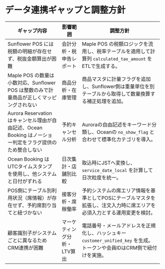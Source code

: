 # データ連携ギャップと調整方針

| ギャップ内容 | 影響範囲 | 調整方針 |
| --- | --- | --- |
| Sunflower POS には税額の明細が存在せず、税抜金額算出が困難 | 会計分析・税申告レポート | Maple POS の税額ロジックを流用し、税率テーブルを適用して計算列 `calculated_tax_amount` をETLで生成する。|
| Maple POS の数量は小数対応、Sunflower POS は整数のみで計量商品が正しくマッピングされない | 商品分析・在庫管理 | 商品マスタに計量フラグを追加し、Sunflower側は重量単位を別テーブルから取得して数量換算する補正処理を追加。 |
| Aurora Reservation はキャンセル理由が自由記述、Ocean Booking はノーショー判定をフラグ提供のため整合しない | 予約キャンセル分析 | Auroraの自由記述をキーワード分類し、Oceanの `no_show_flag` と合わせて標準化カテゴリを導入。 |
| Ocean Booking はUTCタイムスタンプを使用し、他システムと日付がずれる | 日次集計・店舗別比較 | 取込時にJSTへ変換し、`service_date_local` を計算して日次粒度を統一。 |
| POS側にテーブル別利用状況（席情報）が存在せず、予約席割り当てと紐づかない | 接客分析・席稼働率 | 予約システムの席エリア情報を基準としてPOSにテーブルマスタを拡張し、注文入力時に席エリアを必須入力とする運用変更を検討。 |
| 顧客識別子がシステムごとに異なるためCRM連携が困難 | マーケティング分析・LTV算出 | 電話番号・メールアドレスを正規化し、ハッシュキー `customer_unified_key` を生成。トークンや会員IDはCRM側で紐付けを実施。 |
